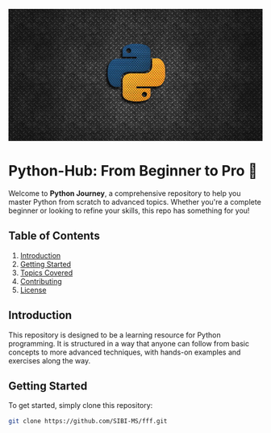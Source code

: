 
</div>
<p align="center">
  <img src="https://github.com/SIBI-MS/Python-Hub/blob/main/Assets/python.jpg" alt="Sublime's custom image"/>
</p>

# Python-Hub: From Beginner to Pro 🚀


  Welcome to **Python Journey**, a comprehensive repository to help you master Python from scratch to advanced topics. Whether you're a complete beginner or looking to refine your skills, this repo has something for you!

## Table of Contents
1. [Introduction](#introduction)
2. [Getting Started](#getting-started)
3. [Topics Covered](#topics-covered)
4. [Contributing](#contributing)
5. [License](#license)

## Introduction
This repository is designed to be a learning resource for Python programming. It is structured in a way that anyone can follow from basic concepts to more advanced techniques, with hands-on examples and exercises along the way.

## Getting Started
To get started, simply clone this repository:
```bash
git clone https://github.com/SIBI-MS/fff.git
